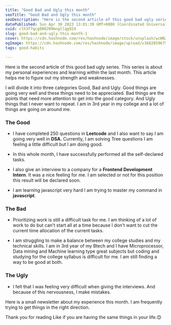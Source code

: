 ```yaml
---
title: "Good Bad and Ugly this month"
seoTitle: "Good Bad and Ugly this month"
seoDescription: "Here is the second article of this good bad ugly series. This series is about my personal experiences and learning within the last month."
datePublished: Sun Apr 30 2023 13:01:39 GMT+0000 (Coordinated Universal Time)
cuid: clh3f7qcg000209mngllqg924
slug: good-bad-and-ugly-this-month-1
cover: https://cdn.hashnode.com/res/hashnode/image/stock/unsplash/wcWN29NufMQ/upload/e036637e51aa5c8f2ffe350601df096b.jpeg
ogImage: https://cdn.hashnode.com/res/hashnode/image/upload/v1682859675359/597f3108-51d0-4973-a44a-15d855b0e213.png
tags: good-habits

---
```


Here is the second article of this good bad ugly series. This series is about my personal experiences and learning within the last month. This article helps me to figure out my strength and weaknesses.

I will divide it into three categories Good, Bad and Ugly. Good things are going very well and these things need to be appreciated. Bad things are the points that need more attention to get into the good category. And Ugly things that I never want to repeat. I am in 3rd year in my college and a lot of things are going on around me.

### **The Good**

* I have completed 250 questions in **Leetcode** and I also want to say I am going very well in **DSA.** Currently, I am solving Tree questions I am feeling a little difficult but I am doing good.
    
* In this whole month, I have successfully performed all the self-declared tasks.
    
* I also give an interview to a company for a **Frontend Development Intern**. It was a nice feeling for me. I am selected or not for this position this result will be declared soon.
    
* I am learning javascript very hard I am trying to master my command in **javascript**.
    

### **The Bad**

* Prioritizing work is still a difficult task for me. I am thinking of a lot of work to do but can't start all at a time because I don't want to cut the current time allocation of the current tasks.
    
* I am struggling to make a balance between my college studies and my technical skills. I am in 3rd year of my Btech and I have Microprocessor, Data mining and Machine learning type great subjects but coding and studying for the college syllabus is difficult for me. I am still finding a way to be good at both.
    

### **The Ugly**

* I felt that I was feeling very difficult when giving the interviews. And because of this nervousness, I make mistakes.
    

Here is a small newsletter about my experience this month. I am frequently trying to get things in the right direction.

Thank you for reading Like if you are having the same things in your life.😊
